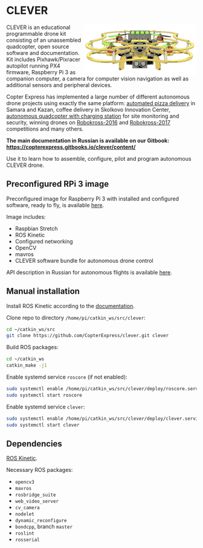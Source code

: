 CLEVER
======

<img src="assets/clever.jpg" align="right" width="300px" alt="CLEVER drone">

CLEVER is an educational programmable drone kit consisting of an unassembled quadcopter, open source software and documentation. Kit includes Pixhawk/Pixracer autopilot running PX4 firmware, Raspberry Pi 3 as companion computer, a camera for computer vision navigation as well as additional sensors and peripheral devices.

Copter Express has implemented a large number of different autonomous drone projects using exactly the same platform: [automated pizza delivery](https://www.youtube.com/watch?v=hmkAoZOtF58) in Samara and Kazan, coffee delivery in Skolkovo Innovation Center, [autonomous quadcopter with charging station](https://www.youtube.com/watch?v=RjX6nUqw1mI) for site monitoring and security, winning drones on [Robokross-2016](https://www.youtube.com/watch?v=dGbDaz_VmYU) and [Robokross-2017](https://youtu.be/AQnd2CRczbQ) competitions and many others.

**The main documentation in Russian is available on our Gitbook:**
**https://copterexpress.gitbooks.io/clever/content/**

Use it to learn how to assemble, configure, pilot and program autonomous CLEVER drone.

Preconfigured RPi 3 image
-------------------------

Preconfigured image for Raspberry Pi 3 with installed and configured software, ready to fly, is available [here](https://copterexpress.gitbooks.io/clever/content/docs/microsd_images.html).

Image includes:

* Raspbian Stretch
* ROS Kinetic
* Configured networking
* OpenCV
* mavros
* CLEVER software bundle for autonomous drone control

API description in Russian for autonomous flights is available [here](https://copterexpress.gitbooks.io/clever/content/docs/simple_offboard.html).

Manual installation
-------------------

Install ROS Kinetic according to the [documentation](http://wiki.ros.org/kinetic/Installation).

Clone repo to directory `/home/pi/catkin_ws/src/clever`:

```bash
cd ~/catkin_ws/src
git clone https://github.com/CopterExpress/clever.git clever
```

Build ROS packages:

```bash
cd ~/catkin_ws
catkin_make -j1
```

Enable systemd service `roscore` (if not enabled):

```bash
sudo systemctl enable /home/pi/catkin_ws/src/clever/deploy/roscore.service
sudo systemctl start roscore
```

Enable systemd service `clever`:

```bash
sudo systemctl enable /home/pi/catkin_ws/src/clever/deploy/clever.service
sudo systemctl start clever
```

Dependencies
------------

[ROS Kinetic](http://wiki.ros.org/kinetic).

Necessary ROS packages:

* `opencv3`
* `mavros`
* `rosbridge_suite`
* `web_video_server`
* `cv_camera`
* `nodelet`
* `dynamic_reconfigure`
* `bondcpp`, branch `master`
* `roslint`
* `rosserial`
